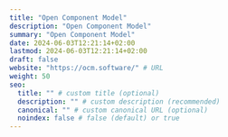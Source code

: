 ```yaml
---
title: "Open Component Model"
description: "Open Component Model"
summary: "Open Component Model"
date: 2024-06-03T12:21:14+02:00
lastmod: 2024-06-03T12:21:14+02:00
draft: false
website: "https://ocm.software/" # URL
weight: 50
seo:
  title: "" # custom title (optional)
  description: "" # custom description (recommended)
  canonical: "" # custom canonical URL (optional)
  noindex: false # false (default) or true
---
```

